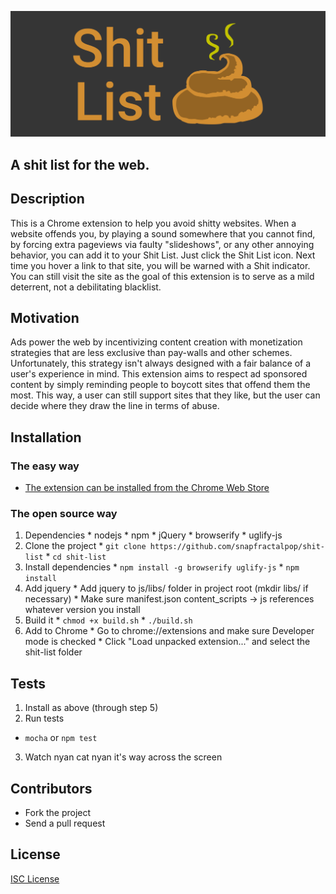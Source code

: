 ![Shit List](/promo/promo-tile1400x560.png)
## A shit list for the web.

## Description

This is a Chrome extension to help you avoid shitty websites. When a website offends you, by playing a sound somewhere that you cannot find, by forcing extra pageviews via faulty "slideshows", or any other annoying behavior, you can add it to your Shit List. Just click the Shit List icon. Next time you hover a link to that site, you will be warned with a Shit indicator. You can still visit the site as the goal of this extension is to serve as a mild deterrent, not a debilitating blacklist.

## Motivation

Ads power the web by incentivizing content creation with monetization strategies that are less exclusive than pay-walls and other schemes. Unfortunately, this strategy isn't always designed with a fair balance of a user's experience in mind. This extension aims to respect ad sponsored content by simply reminding people to boycott sites that offend them the most. This way, a user can still support sites that they like, but the user can decide where they draw the line in terms of abuse.

## Installation

### The easy way
  * [The extension can be installed from the Chrome Web Store](https://chrome.google.com/webstore/detail/shit-list/cbgmjlonfpfcpicneheiiibdklibdpcf)

### The open source way
  1. Dependencies
    * nodejs
    * npm
    * jQuery
    * browserify
    * uglify-js
  2. Clone the project
    * ```git clone https://github.com/snapfractalpop/shit-list```
    * ```cd shit-list```
  3. Install dependencies
    * ```npm install -g browserify uglify-js```
    * ```npm install```
  4. Add jquery
    * Add jquery to js/libs/ folder in project root (mkdir libs/ if necessary)
    * Make sure manifest.json content_scripts -> js references whatever version you install
  5. Build it
    * ```chmod +x build.sh```
    * ```./build.sh```
  5. Add to Chrome
    * Go to chrome://extensions and make sure Developer mode is checked
    * Click "Load unpacked extension..." and select the shit-list folder

## Tests

1. Install as above (through step 5)
2. Run tests
  * ```mocha``` or ```npm test```
3. Watch nyan cat nyan it's way across the screen


## Contributors

* Fork the project
* Send a pull request

## License

[ISC License](https://opensource.org/licenses/ISC)
